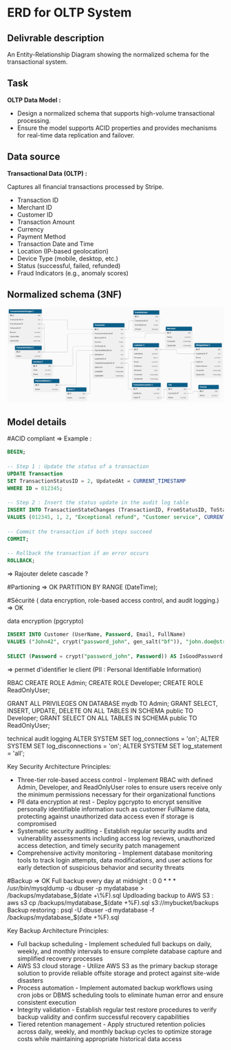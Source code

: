 # ERD for OLTP System

## Delivrable description
An Entity-Relationship Diagram showing the normalized schema for the transactional system.

## Task
**OLTP Data Model :**
- Design a normalized schema that supports high-volume transactional processing.
- Ensure the model supports ACID properties and provides mechanisms for real-time data replication and failover.

## Data source
**Transactional Data (OLTP) :**

Captures all financial transactions processed by Stripe.
- Transaction ID
- Merchant ID
- Customer ID
- Transaction Amount
- Currency
- Payment Method
- Transaction Date and Time
- Location (IP-based geolocation)
- Device Type (mobile, desktop, etc.)
- Status (successful, failed, refunded)
- Fraud Indicators (e.g., anomaly scores)

## Normalized schema (3NF)
![oltp](img/oltp.png)

## Model details

#ACID compliant =>
Example :
```sql
BEGIN;

-- Step 1 : Update the status of a transaction
UPDATE Transaction 
SET TransactionStatusID = 2, UpdatedAt = CURRENT_TIMESTAMP  
WHERE ID = 012345;

-- Step 2 : Insert the status update in the audit log table
INSERT INTO TransactionStateChanges (TransactionID, FromStatusID, ToStatusID, Reason, UpdatedBy, UpdatedAt)
VALUES (012345, 1, 2, "Exceptional refund", "Customer service", CURRENT_TIMESTAMP)

-- Commit the transaction if both steps succeed
COMMIT;

-- Rollback the transaction if an error occurs
ROLLBACK;
```
=> Rajouter delete cascade ?

#Partioning => OK
PARTITION BY RANGE (DateTime);

#Sécurité ( data encryption, role-based access control, and audit logging.) => OK

data encryption (pgcrypto)
```sql
INSERT INTO Customer (UserName, Password, Email, FullName)
VALUES ("John42", crypt("password_john", gen_salt("bf")), "john.doe@stripe.com", "John Doe"); -- Insert the crypted password

SELECT (Password = crypt("password_john", Password)) AS IsGoodPassword FROM Customer ; -- Return true if password match
```
=> permet d'identifier le client (PII : Personal Identifiable Information)

RBAC
CREATE ROLE Admin;
CREATE ROLE Developer;
CREATE ROLE ReadOnlyUser;

GRANT ALL PRIVILEGES ON DATABASE mydb TO Admin;
GRANT SELECT, INSERT, UPDATE, DELETE ON ALL TABLES IN SCHEMA public TO Developer;
GRANT SELECT ON ALL TABLES IN SCHEMA public TO ReadOnlyUser;

technical audit logging
ALTER SYSTEM SET log_connections = 'on';
ALTER SYSTEM SET log_disconnections = 'on';
ALTER SYSTEM SET log_statement = 'all';

Key Security Architecture Principles:

- Three-tier role-based access control - Implement RBAC with defined Admin, Developer, and ReadOnlyUser roles to ensure users receive only the minimum permissions necessary for their organizational functions
- PII data encryption at rest - Deploy pgcrypto to encrypt sensitive personally identifiable information such as customer FullName data, protecting against unauthorized data access even if storage is compromised
- Systematic security auditing - Establish regular security audits and vulnerability assessments including access log reviews, unauthorized access detection, and timely security patch management
- Comprehensive activity monitoring - Implement database monitoring tools to track login attempts, data modifications, and user actions for early detection of suspicious behavior and security threats

#Backup => OK
Full backup every day at midnight : 0 0 * * * /usr/bin/mysqldump -u dbuser -p mydatabase > /backups/mydatabase_$(date +\%F).sql
Updloading backup to AWS S3 : aws s3 cp /backups/mydatabase_$(date +\%F).sql s3://mybucket/backups
Backup restoring : psql -U dbuser -d mydatabase -f /backups/mydatabase_$(date +\%F).sql

Key Backup Architecture Principles:

- Full backup scheduling - Implement scheduled full backups on daily, weekly, and monthly intervals to ensure complete database capture and simplified recovery processes
- AWS S3 cloud storage - Utilize AWS S3 as the primary backup storage solution to provide reliable offsite storage and protect against site-wide disasters
- Process automation - Implement automated backup workflows using cron jobs or DBMS scheduling tools to eliminate human error and ensure consistent execution
- Integrity validation - Establish regular test restore procedures to verify backup validity and confirm successful recovery capabilities
- Tiered retention management - Apply structured retention policies across daily, weekly, and monthly backup cycles to optimize storage costs while maintaining appropriate historical data access